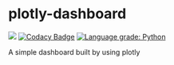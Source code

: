 # plotly-dashboard
![](https://github.com/limkhashing/plotly-dashboard/workflows/build/badge.svg)
[![Codacy Badge](https://api.codacy.com/project/badge/Grade/4f745b8f72774dd88e1a71a43648c939)](https://www.codacy.com/manual/kslim/plotly-dashboard?utm_source=github.com&amp;utm_medium=referral&amp;utm_content=limkhashing/plotly-dashboard&amp;utm_campaign=Badge_Grade)
[![Language grade: Python](https://img.shields.io/lgtm/grade/python/g/limkhashing/plotly-dashboard.svg?logo=lgtm&logoWidth=18)](https://lgtm.com/projects/g/limkhashing/plotly-dashboard/context:python)

A simple dashboard built by using plotly
